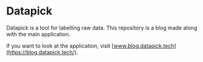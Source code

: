 # Datapick

Datapick is a tool for labelling raw data. This repository is a blog made along with the main application.

If you want to look at the application, visit [www.blog.datapick.tech](https://blog.datapick.tech/).
